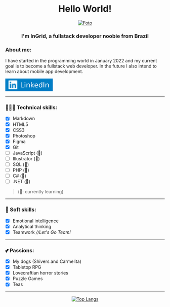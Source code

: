 <span align="center">

# Hello World!

[![Foto](https://uploaddeimagens.com.br/images/003/857/829/original/Lkd3.png)](https://www.linkedin.com/in/ingridwagner/)

### I'm InGrid, a fullstack developer noobie from Brazil

</span>

### About me:

I have started in the programming world in January 2022 and my current goal is to become a fullstack web developer. In the future I also intend to learn about mobile app development.

[![Linkedin](./linkedin.svg)](https://www.linkedin.com/in/ingridwagner/)

---

### 👩🏼‍💻 Technical skills:

- [x] Markdown
- [x] HTML5
- [x] CSS3
- [x] Photoshop
- [x] Figma
- [x] Git
- [ ] JavaScript (🌱)
- [ ] Illustrator (🌱)
- [ ] SQL (🌱)
- [ ] PHP (🌱)
- [ ] C# (🌱)
- [ ] .NET (🌱)

> (🌱: currently learning)

---

### 🧠 Soft skills:

- [x] Emotional intelligence
- [x] Analytical thinking
- [x] Teamwork *//Let's Go Team!*

---

### 💕 Passions:

- [x] My dogs (Shivers and Carmelita)
- [x] Tabletop RPG
- [x] Lovecraftian horror stories
- [x] Puzzle Games
- [x] Teas

---

<span align="center">

[![Top Langs](https://github-readme-stats.vercel.app/api/top-langs/?username=iW90&layout=compact&theme=tokyonight)](https://github.com/iW90/github-readme-stats)

</span>
